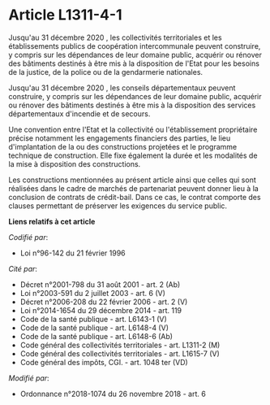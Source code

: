 # Article L1311-4-1

Jusqu'au 31 décembre 2020 , les collectivités territoriales et les établissements publics de coopération intercommunale
peuvent construire, y compris sur les dépendances de leur domaine public, acquérir ou rénover des bâtiments destinés à être
mis à la disposition de l'Etat pour les besoins de la justice, de la police ou de la gendarmerie nationales.

Jusqu'au 31 décembre 2020 , les conseils départementaux peuvent construire, y compris sur les dépendances de leur domaine
public, acquérir ou rénover des bâtiments destinés à être mis à la disposition des services départementaux d'incendie et de
secours.

Une convention entre l'Etat et la collectivité ou l'établissement propriétaire précise notamment les engagements financiers
des parties, le lieu d'implantation de la ou des constructions projetées et le programme technique de construction. Elle fixe
également la durée et les modalités de la mise à disposition des constructions.

Les constructions mentionnées au présent article ainsi que celles qui sont réalisées dans le cadre de marchés de partenariat
peuvent donner lieu à la conclusion de contrats de crédit-bail. Dans ce cas, le contrat comporte des clauses permettant de
préserver les exigences du service public.

**Liens relatifs à cet article**

_Codifié par_:

  - Loi n°96-142 du 21 février 1996

_Cité par_:

  - Décret n°2001-798 du 31 août 2001 - art. 2 (Ab)
  - Loi n°2003-591 du 2 juillet 2003 - art. 6 (V)
  - Décret n°2006-208 du 22 février 2006 - art. 2 (V)
  - Loi n°2014-1654 du 29 décembre 2014 - art. 119
  - Code de la santé publique - art. L6143-1 (V)
  - Code de la santé publique - art. L6148-4 (V)
  - Code de la santé publique - art. L6148-6 (Ab)
  - Code général des collectivités territoriales - art. L1311-2 (M)
  - Code général des collectivités territoriales - art. L1615-7 (V)
  - Code général des impôts, CGI. - art. 1048 ter (VD)

_Modifié par_:

  - Ordonnance n°2018-1074 du 26 novembre 2018 - art. 6
